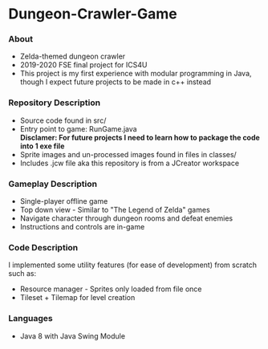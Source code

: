 # Dungeon-Crawler-Game

### About
- Zelda-themed dungeon crawler
- 2019-2020 FSE final project for ICS4U
- This project is my first experience with modular programming in Java, though I expect future projects to be made in c++ instead

### Repository Description
- Source code found in src/
- Entry point to game: RunGame.java <br>
<strong> Disclamer: For future projects I need to learn how to package the code into 1 exe file </strong>
- Sprite images and un-processed images found in files in classes/
- Includes .jcw file aka this repository is from a JCreator workspace

### Gameplay Description
- Single-player offline game
- Top down view - Similar to "The Legend of Zelda" games
- Navigate character through dungeon rooms and defeat enemies
- Instructions and controls are in-game

### Code Description
I implemented some utility features (for ease of development) from scratch such as:
- Resource manager - Sprites only loaded from file once
- Tileset + Tilemap for level creation

### Languages
- Java 8 with Java Swing Module
